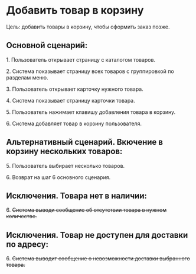 ﻿# **Добавить товар в корзину**

Цель: добавить товары в корзину, чтобы оформить заказ позже.

## **Основной сценарий:**
1\. Пользователь открывает страницу с каталогом товаров.

2\. Система показывает страницу всех товаров с группировкой по разделам меню.

3\. Пользователь открывает карточку нужного товара.

4\. Система показывает страницу карточки товара.

5\. Пользователь нажимает клавишу добавления товара в корзину.

6\. Система добавляет товар в корзину пользователя.

## **Альтернативный сценарий. Вкючение в корзину нескольких товаров:**
5\. Пользователь выбирает несколько товаров.

6\. Возврат на шаг 6 основного сценария.

## **Исключения. Товара нет в наличии:**
6\. ~~Система выводи сообщение об отсутствии товара в нужном количестве.~~

## **Исключения. Товар не доступен для доставки по адресу:**
6\. ~~Система выводит сообщение о невозможности доставки выбранного товара.~~


